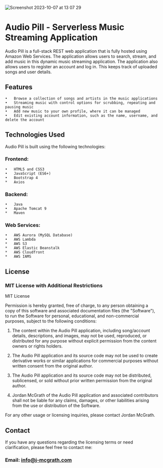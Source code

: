 
![Screenshot 2023-10-07 at 13 07 29](https://github.com/Jordan-McGrath/Audio-Pill/assets/63460713/4effd5ae-011a-4141-9fc8-9123afbbcdc3)

# Audio Pill - Serverless Music Streaming Application

Audio Pill is a full-stack REST web application that is fully hosted using Amazon Web Services. The application allows users to search, stream, and add music in this dynamic music streaming application. The application also allows users to register an account and log in. This keeps track of uploaded songs and user details.

## Features

	•	Browse a collection of songs and artists in the music applications
	•	Streaming music with control options for scrubbing, repeating and pausing music
	•	Add new music to your own profile, where it can be managed
	•	Edit existing account information, such as the name, username, and delete the account

## Technologies Used

Audio Pill is built using the following technologies:

###	Frontend:

	•	HTML5 and CSS3
	•	JavaScript (ES6+)
	•	Bootstrap 4
  	*	Axios
 
###	Backend:

	•	Java
	•	Apache Tomcat 9
  	*	Maven

 ###	Web Services:

	•	AWS Aurora (MySQL Database)
	•	AWS Lambda
  	*	AWS S3
	*	AWS Elastic Beanstalk
  	*	AWS Cloudfront
	*	AWS IAMS


## License

### MIT License with Additional Restrictions

MIT License

Permission is hereby granted, free of charge, to any person obtaining a copy of this software and associated documentation files (the "Software"), to run the Software for personal, educational, and non-commercial purposes, subject to the following conditions:

1. The content within the Audio Pill application, including song/account details, descriptions, and images, may not be used, reproduced, or distributed for any purpose without explicit permission from the content owners or rights holders.

2. The Audio Pill application and its source code may not be used to create derivative works or similar applications for commercial purposes without written consent from the original author.

3. The Audio Pill application and its source code may not be distributed, sublicensed, or sold without prior written permission from the original author.

4. Jordan McGrath of the Audio Pill application and associated contributors shall not be liable for any claims, damages, or other liabilities arising from the use or distribution of the Software.

For any other usage or licensing inquiries, please contact Jordan McGrath.


## Contact

If you have any questions regarding the licensing terms or need clarification, please feel free to contact me:

### Email: info@j-mcgrath.com
